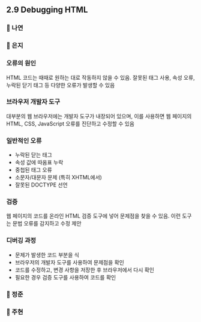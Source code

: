 ## 2.9 Debugging HTML

### 📝 나연

### 📝 은지
### **오류의 원인**

HTML 코드는 때때로 원하는 대로 작동하지 않을 수 있음. 잘못된 태그 사용, 속성 오류, 누락된 닫기 태그 등 다양한 오류가 발생할 수 있음

### **브라우저 개발자 도구**

대부분의 웹 브라우저에는 개발자 도구가 내장되어 있으며, 이를 사용하면 웹 페이지의 HTML, CSS, JavaScript 오류를 진단하고 수정할 수 있음

### **일반적인 오류**

- 누락된 닫는 태그
- 속성 값에 따옴표 누락
- 중첩된 태그 오류
- 소문자/대문자 문제 (특히 XHTML에서)
- 잘못된 DOCTYPE 선언

### **검증**

웹 페이지의 코드를 온라인 HTML 검증 도구에 넣어 문제점을 찾을 수 있음. 이런 도구는 문법 오류를 감지하고 수정 제안

### **디버깅 과정**

- 문제가 발생한 코드 부분을 식
- 브라우저의 개발자 도구를 사용하여 문제점을 확인
- 코드를 수정하고, 변경 사항을 저장한 후 브라우저에서 다시 확인
- 필요한 경우 검증 도구를 사용하여 코드를 확인

### 📝 정준

### 📝 주현
